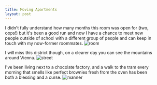 ```yaml
---
title: Moving Apartments
layout: post
---
```


I didn't fully understand how many months this room was open for (two, oops!) but it's been a good run and now I have a chance to meet new people outside of school with a different group of people and can keep in touch with my now-former roommates.
![room]({{site.baseurl}}/assets/images/move/room.jpg)

I will miss this district though, on a clearer day you can see the mountains around Vienna.
![street]({{site.baseurl}}/assets/images/move/street.jpg)

I've been living next to a chocolate factory, and a walk to the tram every morning that smells like perfect brownies fresh from the oven has been both a blessing and a curse.
![manner]({{site.baseurl}}/assets/images/move/manner.jpg)
